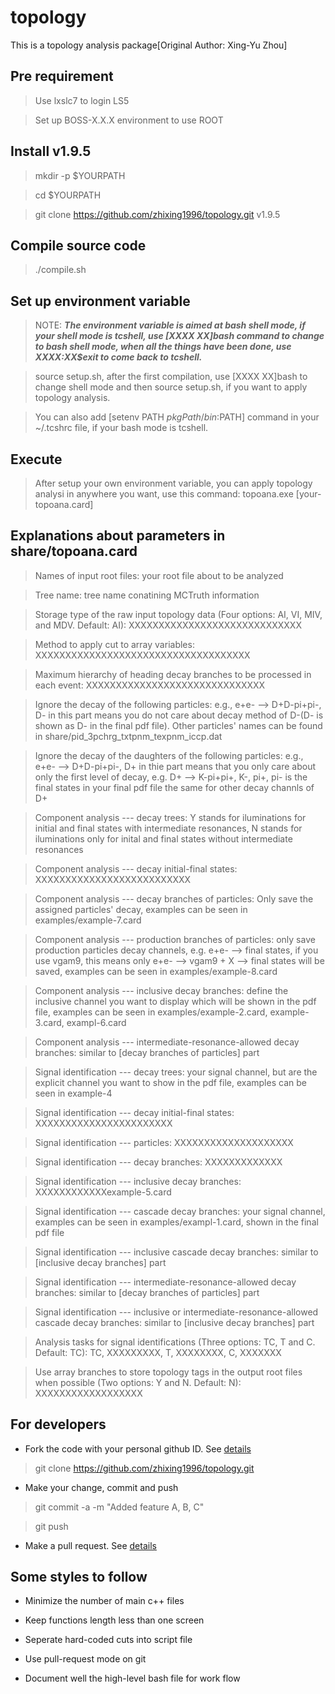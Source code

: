 # topology

This is a topology analysis package[Original Author: Xing-Yu Zhou]

## Pre requirement

> Use lxslc7 to login LS5

> Set up BOSS-X.X.X environment to use ROOT

## Install v1.9.5

> mkdir -p $YOURPATH

> cd $YOURPATH

> git clone https://github.com/zhixing1996/topology.git v1.9.5

## Compile source code

> ./compile.sh

## Set up environment variable

> NOTE: ***The environment variable is aimed at bash shell mode, if your shell mode is tcshell, use [XXXX XX]bash command to change to bash shell mode, when all the things have been done, use XXXX:XX$exit to come back to tcshell.***

> source setup.sh, after the first compilation, use [XXXX XX]bash to change shell mode and then source setup.sh, if you want to apply topology analysis.

> You can also add [setenv PATH $pkgPath/bin:$PATH] command in your ~/.tcshrc file, if your bash mode is tcshell.

## Execute

> After setup your own environment variable, you can apply topology analysi in anywhere you want, use this command: topoana.exe [your-topoana.card]

## Explanations about parameters in share/topoana.card

> Names of input root files: your root file about to be analyzed

> Tree name: tree name conatining MCTruth information

> Storage type of the raw input topology data (Four options: AI, VI, MIV, and MDV. Default: AI): XXXXXXXXXXXXXXXXXXXXXXXXXXXXX

> Method to apply cut to array variables: XXXXXXXXXXXXXXXXXXXXXXXXXXXXXXXXXXXX

> Maximum hierarchy of heading decay branches to be processed in each event: XXXXXXXXXXXXXXXXXXXXXXXXXXXXXX

> Ignore the decay of the following particles: e.g., e+e- --> D+D-pi+pi-, D- in this part means you do not care about decay method of D-(D- is shown as D- in the final pdf file). Other particles' names can be found in share/pid_3pchrg_txtpnm_texpnm_iccp.dat

> Ignore the decay of the daughters of the following particles: e.g., e+e- --> D+D-pi+pi-, D+ in thie part means that you only care about only the first level of decay, e.g. D+ --> K-pi+pi+, K-, pi+, pi- is the final states in your final pdf file the same for other decay channls of D+

> Component analysis --- decay trees: Y stands for iluminations for initial and final states with intermediate resonances, N stands for iluminations only for inital and final states without intermediate resonances

> Component analysis --- decay initial-final states: XXXXXXXXXXXXXXXXXXXXXXXXXX

> Component analysis --- decay branches of particles: Only save the assigned particles' decay, examples can be seen in examples/example-7.card

> Component analysis --- production branches of particles: only save production particles decay channels, e.g. e+e- --> final states, if you use vgam9, this means only e+e- --> vgam9 + X --> final states will be saved, examples can be seen in examples/example-8.card

> Component analysis --- inclusive decay branches: define the inclusive channel you want to display which will be shown in the pdf file, examples can be seen in examples/example-2.card, example-3.card, exampl-6.card

> Component analysis --- intermediate-resonance-allowed decay branches: similar to [decay branches of particles] part

> Signal identification --- decay trees: your signal channel, but are the explicit channel you want to show in the pdf file, examples can be seen in example-4

> Signal identification --- decay initial-final states: XXXXXXXXXXXXXXXXXXXXXXX

> Signal identification --- particles: XXXXXXXXXXXXXXXXXXXX

> Signal identification --- decay branches: XXXXXXXXXXXXX

> Signal identification --- inclusive decay branches: XXXXXXXXXXXXexample-5.card

> Signal identification --- cascade decay branches: your signal channel, examples can be seen in examples/exampl-1.card, shown in the final pdf file

> Signal identification --- inclusive cascade decay branches: similar to [inclusive decay branches] part

> Signal identification --- intermediate-resonance-allowed decay branches: similar to [decay branches of particles] part

> Signal identification --- inclusive or intermediate-resonance-allowed cascade decay branches: similar to [inclusive decay branches] part

> Analysis tasks for signal identifications (Three options: TC, T and C. Default: TC): TC, XXXXXXXXX, T, XXXXXXXX, C, XXXXXXX

> Use array branches to store topology tags in the output root files when possible (Two options: Y and N. Default: N): XXXXXXXXXXXXXXXXXX

## For developers

- Fork the code with your personal github ID. See [details](https://help.github.com/articles/fork-a-repo/)

> git clone https://github.com/zhixing1996/topology.git

- Make your change, commit and push

> git commit -a -m "Added feature A, B, C"

> git push

- Make a pull request. See [details](https://help.github.com/articles/using-pull-requests/)

## Some styles to follow

- Minimize the number of main c++ files

- Keep functions length less than one screen

- Seperate hard-coded cuts into script file

- Use pull-request mode on git

- Document well the high-level bash file for work flow
